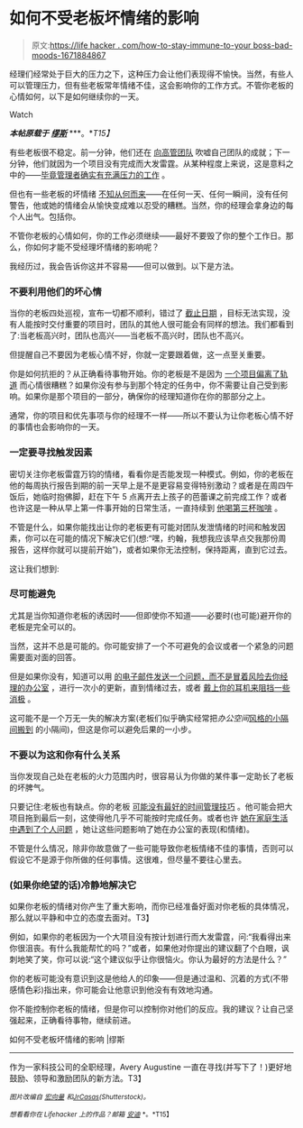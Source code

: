 # 如何不受老板坏情绪的影响

> 原文:[https://life hacker . com/how-to-stay-immune-to-your boss-bad-moods-1671884867](https://lifehacker.com/how-to-stay-immune-to-your-bosss-bad-moods-1671884867)

经理们经常处于巨大的压力之下，这种压力会让他们表现得不愉快。当然，有些人可以管理压力，但有些老板常年情绪不佳，这会影响你的工作方式。不管你老板的心情如何，以下是如何继续你的一天。

Watch

***本帖原载于*** [***缪斯***](https://www.themuse.com/advice/how-to-stay-immune-to-your-boss-bad-moods) ***。**T15】*

有些老板很不稳定。前一分钟，他们还在 [向高管团队](https://www.themuse.com/advice/5-ways-to-make-sure-your-boss-knows-just-how-awesome-you-are) 吹嘘自己团队的成就；下一分钟，他们就因为一个项目没有完成而大发雷霆。从某种程度上来说，这是意料之中的——[毕竟管理者确实有充满压力的工作](https://www.themuse.com/advice/should-you-become-a-manager-hint-maybe-not) 。

但也有一些老板的坏情绪 [不知从何而来](https://lifehacker.com/how-to-deal-with-your-crazy-boss-5825982)——在任何一天、任何一瞬间，没有任何警告，他或她的情绪会从愉快变成难以忍受的糟糕。当然，你的经理会拿身边的每个人出气。包括你。

不管你老板的心情如何，你的工作必须继续——最好不要毁了你的整个工作日。那么，你如何才能不受经理坏情绪的影响呢？

我经历过，我会告诉你这并不容易——但可以做到。以下是方法。

### 不要利用他们的坏心情

当你的老板四处巡视，宣布一切都不顺利，错过了 [截止日期](https://lifehacker.com/what-to-do-when-you-miss-a-deadline-at-work-1655116937) ，目标无法实现，没有人能按时交付重要的项目时，团队的其他人很可能会有同样的想法。我们都看到了:当老板高兴时，团队也高兴——当老板不高兴时，团队也不高兴。

但提醒自己不要因为老板心情不好，你就一定要跟着做，这一点至关重要。

你是如何抗拒的？从正确看待事物开始。你的老板是不是因为 [一个项目偏离了轨道](https://www.themuse.com/advice/the-secret-to-getting-projects-done-faster-and-better) 而心情很糟糕？如果你没有参与到那个特定的任务中，你不需要让自己受到影响。如果你是那个项目的一部分，确保你的经理知道你在你的那部分之上。

通常，你的项目和优先事项与你的经理不一样——所以不要认为让你老板心情不好的事情也会影响你的一天。

### 一定要寻找触发因素

密切关注你老板雷霆万钧的情绪，看看你是否能发现一种模式。例如，你的老板在他的每周执行报告到期的前一天早上是不是更容易变得特别激动？或者是在周四午饭后，她临时抱佛脚，赶在下午 5 点离开去上孩子的芭蕾课之前完成工作？或者也许这是一种从早上第一件事开始的日常生活，一直持续到 [他喝第三杯咖啡](https://www.themuse.com/advice/why-your-morning-coffee-is-even-more-important-than-you-thought) 。

不管是什么，如果你能找出让你的老板更有可能对团队发泄情绪的时间和触发因素，你可以在可能的情况下解决它们(想:“嘿，约翰，我想我应该早点交我那份周报告，这样你就可以提前开始”)，或者如果你无法控制，保持距离，直到它过去。

这让我们想到:

### 尽可能避免

尤其是当你知道你老板的诱因时——但即使你不知道——必要时(也可能)避开你的老板是完全可以的。

当然，这并不总是可能的。你可能安排了一个不可避免的会议或者一个紧急的问题需要面对面的回答。

但是如果你没有，知道可以用 [的电子邮件发送一个问题，而不是冒着风险去你经理的办公室](https://www.themuse.com/advice/finally-the-23-unwritten-rules-of-email) ，进行一次小的更新，直到情绪过去，或者 [戴上你的耳机来阻挡一些消极](https://www.themuse.com/advice/4-pop-playlists-to-pump-up-your-productivity) 。

这可能不是一个万无一失的解决方案(老板们似乎确实经常把*办公空间*[风格的小隔间搬到](https://lifehacker.com/how-to-deal-with-a-drive-by-manager-thats-never-aroun-1660593555) 的小隔间)，但这是你可以避免后果的一小步。

### 不要以为这和你有什么关系

当你发现自己处在老板的火力范围内时，很容易认为你做的某件事一定助长了老板的坏脾气。

只要记住:老板也有缺点。你的老板 [可能没有最好的时间管理技巧](https://www.themuse.com/advice/change-your-view-of-time-to-get-way-more-done) 。他可能会把大项目拖到最后一刻，这使得他几乎不可能按时完成任务。或者也许 [她在家庭生活中遇到了个人问题](https://www.themuse.com/advice/how-to-deal-at-work-when-your-mind-is-on-something-else) ，她让这些问题影响了她在办公室的表现(和情绪)。

不管是什么情况，除非你故意做了一些可能导致你老板情绪不佳的事情，否则可以假设它不是源于你所做的任何事情。这很难，但尽量不要往心里去。

### (如果你绝望的话)冷静地解决它

如果你老板的情绪对你产生了重大影响，而你已经准备好面对你老板的具体情况，那么就以平静和中立的态度去面对。T3】

例如，如果你的老板因为一个大项目没有按计划进行而大发雷霆，问:“我看得出来你很沮丧。有什么我能帮忙的吗？”或者，如果他对你提出的建议翻了个白眼，讽刺地笑了笑，你可以说:“这个建议似乎让你很恼火。你认为最好的方法是什么？”

你的老板可能没有意识到这是他给人的印象——但是通过温和、沉着的方式(不带感情色彩)指出来，你可能会让他意识到他没有有效地沟通。

你不能控制你老板的情绪，但是你可以控制你对他们的反应。我的建议？让自己坚强起来，正确看待事物，继续前进。

如何不受老板坏情绪的影响 |缪斯

* * *

作为一家科技公司的全职经理，Avery Augustine 一直在寻找(并写下了！)更好地鼓励、领导和激励团队的新方法。T3】

<small>*图片改编自*</small> [<small>*宏向量*</small>](http://www.shutterstock.com/pic.mhtml?id=218671579&src=id) <small>*和*</small>[<small>*JrCasas*</small>](http://www.shutterstock.com/pic.mhtml?id=111600044&src=id)<small>*(Shutterstock)。*</small>

<small>*想看看你在 Lifehacker 上的作品？邮箱*</small> [<small>*安迪*</small>](mailto:andy@lifehacker.com) <small>*。*T15】</small>